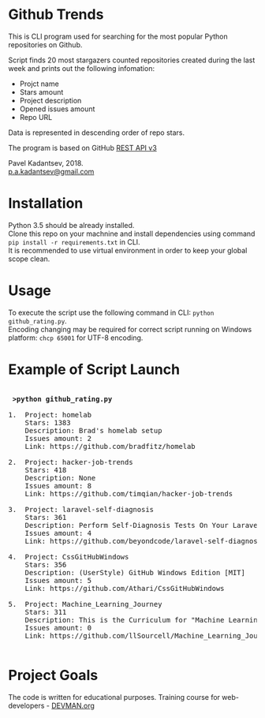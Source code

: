 # Github Trends

This is CLI program used for searching for the most popular Python repositories on Github. <br/>

Script finds 20 most stargazers counted repositories created during the last week and prints out the following infomation: <br/>

- Projct name
- Stars amount
- Project description
- Opened issues amount
- Repo URL

Data is represented in descending order of repo stars.

The program is based on GitHub [REST API v3](https://developer.github.com/v3/)


Pavel Kadantsev, 2018. <br/>
p.a.kadantsev@gmail.com


# Installation

Python 3.5 should be already installed. <br />
Clone this repo on your machnine and install dependencies using command ```pip install -r requirements.txt``` in CLI. <br />
It is recommended to use virtual environment in order to keep your global scope clean.

# Usage

To execute the script use the following command in CLI: ```python github_rating.py```. <br />
Encoding changing may be required for correct script running on Windows platform: ```chcp 65001``` for UTF-8 encoding.

# Example of Script Launch

<pre>

<b> >python github_rating.py</b>

1.  Project: homelab
    Stars: 1383
    Description: Brad's homelab setup
    Issues amount: 2
    Link: https://github.com/bradfitz/homelab

2.  Project: hacker-job-trends
    Stars: 418
    Description: None
    Issues amount: 8
    Link: https://github.com/timqian/hacker-job-trends

3.  Project: laravel-self-diagnosis
    Stars: 361
    Description: Perform Self-Diagnosis Tests On Your Laravel Application
    Issues amount: 4
    Link: https://github.com/beyondcode/laravel-self-diagnosis

4.  Project: CssGitHubWindows
    Stars: 356
    Description: (UserStyle) GitHub Windows Edition [MIT]
    Issues amount: 5
    Link: https://github.com/Athari/CssGitHubWindows

5.  Project: Machine_Learning_Journey
    Stars: 311
    Description: This is the Curriculum for "Machine Learning Journey" By Siraj Raval on Youtube
    Issues amount: 0
    Link: https://github.com/llSourcell/Machine_Learning_Journey

</pre>


# Project Goals

The code is written for educational purposes. Training course for web-developers - [DEVMAN.org](https://devman.org)

